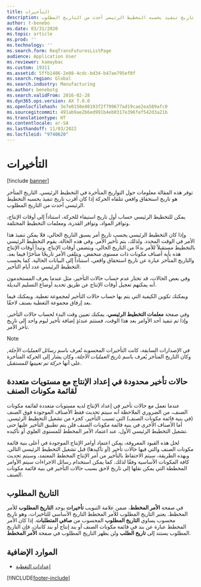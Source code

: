 ```yaml
---
title: التأخيرات
description: توفر هذه المقالة معلومات حول التواريخ المتأخرة في التخطيط الرئيسي. التاريخ المتأخر هو تاريخ استحقاق واقعي تتلقاه الحركة إذا كان أقرب تاريخ تنفيذ يحسبه التخطيط الرئيسي أحدث من التاريخ المطلوب.
author: t-benebo
ms.date: 03/31/2020
ms.topic: article
ms.prod: ''
ms.technology: ''
ms.search.form: ReqTransFuturesListPage
audience: Application User
ms.reviewer: kamaybac
ms.custom: 19311
ms.assetid: 5ffb1486-2e08-4cdc-bd34-b47ae795ef0f
ms.search.region: Global
ms.search.industry: Manufacturing
ms.author: benebotg
ms.search.validFrom: 2016-02-28
ms.dyn365.ops.version: AX 7.0.0
ms.openlocfilehash: 3e7e0150e40193f2f799677ad19cae2ea589afc0
ms.sourcegitcommit: 491ab9ae2b6ed991b4eb0317e396fef542d3a21b
ms.translationtype: HT
ms.contentlocale: ar-SA
ms.lasthandoff: 11/03/2022
ms.locfileid: "9740620"
---
```

# <a name="delays"></a>التأخيرات

[!include [banner](../includes/banner.md)]

توفر هذه المقالة معلومات حول التواريخ المتأخرة في التخطيط الرئيسي. التاريخ المتأخر هو تاريخ استحقاق واقعي تتلقاه الحركة إذا كان أقرب تاريخ تنفيذ يحسبه التخطيط الرئيسي أحدث من التاريخ المطلوب.

يمكن للتخطيط الرئيسي حساب أول تاريخ استيفاء للحركة، استناداً إلى أوقات الإنتاج، وتوافر المواد، وتوافر القدرة، ومعلمات التخطيط المختلفة. 

وإذا كان التخطيط الرئيسي يحسب تاريخ أمر يسبق التاريخ الحالي، فلا يمكن تنفيذ هذا الأمر في الوقت المحدد. ولذلك، يتم تأخير الأمر. وفي هذه الحالة، يقوم التخطيط الرئيسي بالتخطيط مستقبلاً للأمر بدءًا من التاريخ الحالي، ويتضمن أوقات الإنتاج. وتبدأ أوقات الإنتاج هذه بأية أصناف مكونات ذات مستوى منخفض. ويتلقى الأمر تاريخًا متأخرًا فيما بعد. والتاريخ المتأخر عبارة عن تاريخ استحقاق واقعي، استناداً إلى البيانات الحالية. كما يحسب التخطيط الرئيسي عدد أيام التأخير. 

وفي بعض الحالات، قد تختار عدم حساب حالات التأخير، مثل عندما يعرف المستخدمون أنه يمكنهم تعجيل أوقات الإنتاج عن طريق تحديد أوضاع التسليم البديلة. 

ويمكنك تكوين الكيفية التي يتم بها حساب حالات التأخير لمجموعة تغطية. ويمكنك فيما بعد إرفاق مجموعة التغطية بصنف لاحقًا. 

وفي صفحة **معلمات التخطيط الرئيسي**، يمكنك تعيين وقت البدء لحساب حالات التأخير. وإذا تم تنفيذ أحد الأوامر بعد هذا الوقت، فستتم عندئذٍ إضافة تأخير ليوم واحد إلى تاريخ تأخر الأمر. 

> [!NOTE]
> في الإصدارات السابقة، كانت التأخيرات المحسوبة تُعرف باسم *رسائل العمليات الآجلة‬*, وكان التاريخ المتأخر يُعرف باسم *تاريخ العمليات الآجلة*، وكان يشار إلى الحركة المتأخرة على أنها *حركة تم تعيينها للمستقبل*.

## <a name="limited-delays-in-production-setup-with-multiple-bom-levels"></a>حالات تأخير محدودة في إعداد الإنتاج مع مستويات متعددة لقائمة مكونات الصنف‬
عندما تعمل مع حالات تأخير في إعداد الإنتاج لديه مستويات متعددة لقائمة مكونات الصنف‬، من الضروري الملاحظة أنه سيتم تحديث فقط الأصناف الموجودة فوق الصنف (في بنية قائمة مكونات الصنف‬) التي تسبب التأخير، كجزء من تشغيل التخطيط الرئيسي. أما الأصناف الأخرى في بنية قائمة مكونات الصنف فلن يتم تطبيق التأخير عليها حتى تشغيل التخطيط الرئيسي الأول، عند اعتماد الأمر المخطط للمستوى العلوي أو تأكيده. 

لحل هذه القيود المعروفة، يمكن اعتماد أوامر الإنتاج الموجودة في أعلى بنية قائمة مكونات الصنف والتي فيها حالات تأخير (أو تأكيدها) قبل تشغيل التخطيط الرئيسي التالي. وبهذه الطريقة، سيتم الاحتفاظ بالتأخير من أمر الإنتاج المخطط المعتمد، وسيتم تحديث كافة المكونات الأساسية وفقًا لذلك.
كما يمكن استخدام رسائل الاجراءات سيتم الأوامر المخططة التي يمكن نقلها إلى تاريخ لاحق بسبب حالات التأخير في بنية قائمة مكونات الصنف.

## <a name="desired-date"></a>التاريخ المطلوب

في صفحة **الأمر المخطط**، ضمن علامة التبويب **تأخيرات** يوجد **التاريخ المطلوب‬** للأمر المخطط. يعتبر التاريخ المطلوب للأمر المخطط التاريخ الأساسي للتأخيرات، وهو تاريخ محسوب يساوي **التاريخ المطلوب** المحسوب من **صافي المتطلبات**. إذا كان الأمر المخطط عبارة عن بند في قائمة مكونات الصنف أو بند إنتاج أو بند كانبان، فإن التاريخ المطلوب يستند إلى **تاريخ الطلب** ولن يظهر التاريخ المطلوب في صفحة **الأمر المخطط**.

## <a name="additional-resources"></a>الموارد الإضافية

- [إعدادات التغطية](coverage-settings.md)


[!INCLUDE[footer-include](../../includes/footer-banner.md)]